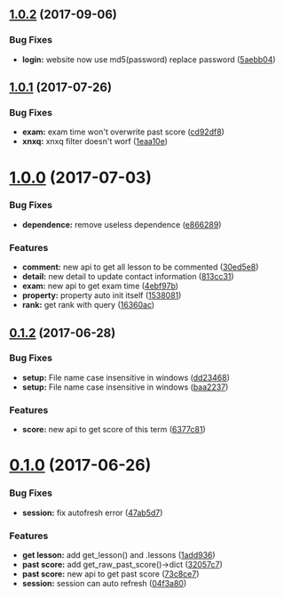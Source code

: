 <a name="1.0.2"></a>
## [1.0.2](https://github.com/Trim21/sdu_bkjws/compare/v1.0.1...v1.0.2) (2017-09-06)


### Bug Fixes

* **login:** website now use md5(password) replace password ([5aebb04](https://github.com/Trim21/sdu_bkjws/commit/5aebb04))



<a name="1.0.1"></a>
## [1.0.1](https://github.com/Trim21/sdu_bkjws/compare/v1.0.0...v1.0.1) (2017-07-26)


### Bug Fixes

* **exam:** exam time won't overwrite past score ([cd92df8](https://github.com/Trim21/sdu_bkjws/commit/cd92df8))
* **xnxq:** xnxq filter doesn't worf ([1eaa10e](https://github.com/Trim21/sdu_bkjws/commit/1eaa10e))



<a name="1.0.0"></a>
# [1.0.0](https://github.com/Trim21/sdu_bkjws/compare/v0.1.2...v1.0.0) (2017-07-03)


### Bug Fixes

* **dependence:** remove useless dependence ([e866289](https://github.com/Trim21/sdu_bkjws/commit/e866289))


### Features

* **comment:** new api to get all lesson to be commented ([30ed5e8](https://github.com/Trim21/sdu_bkjws/commit/30ed5e8))
* **detail:** new detail to update contact information ([813cc31](https://github.com/Trim21/sdu_bkjws/commit/813cc31))
* **exam:** new api to get exam time ([4ebf97b](https://github.com/Trim21/sdu_bkjws/commit/4ebf97b))
* **property:** property auto init itself ([1538081](https://github.com/Trim21/sdu_bkjws/commit/1538081))
* **rank:** get rank with query ([16360ac](https://github.com/Trim21/sdu_bkjws/commit/16360ac))



<a name="0.1.2"></a>
## [0.1.2](https://github.com/Trim21/sdu_bkjws/compare/v0.1.0...v0.1.2) (2017-06-28)


### Bug Fixes

* **setup:** File name case insensitive in windows ([dd23468](https://github.com/Trim21/sdu_bkjws/commit/dd23468))
* **setup:** File name case insensitive in windows ([baa2237](https://github.com/Trim21/sdu_bkjws/commit/baa2237))


### Features

* **score:** new api to get score of this term ([6377c81](https://github.com/Trim21/sdu_bkjws/commit/6377c81))



<a name="0.1.0"></a>
# [0.1.0](https://github.com/Trim21/sdu_bkjws/compare/1add936...v0.1.0) (2017-06-26)


### Bug Fixes

* **session:** fix autofresh error ([47ab5d7](https://github.com/Trim21/sdu_bkjws/commit/47ab5d7))


### Features

* **get lesson:** add get_lesson() and .lessons ([1add936](https://github.com/Trim21/sdu_bkjws/commit/1add936))
* **past score:** add get_raw_past_score()->dict ([32057c7](https://github.com/Trim21/sdu_bkjws/commit/32057c7))
* **past score:** new api to get past score ([73c8ce7](https://github.com/Trim21/sdu_bkjws/commit/73c8ce7))
* **session:** session can auto refresh ([04f3a80](https://github.com/Trim21/sdu_bkjws/commit/04f3a80))



